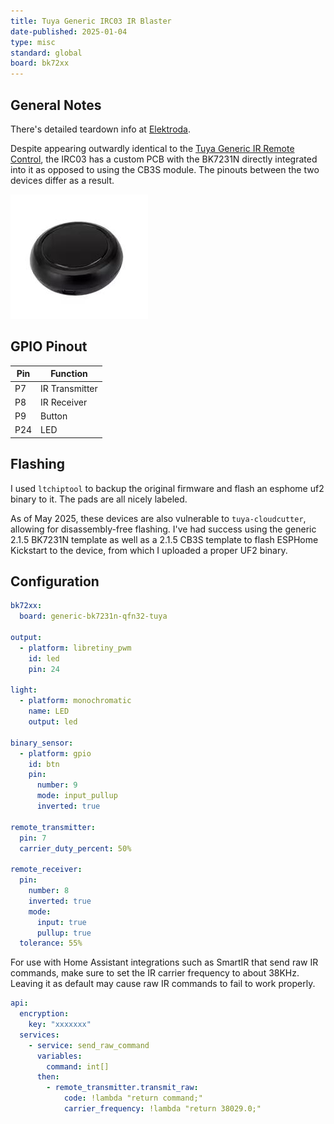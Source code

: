 ```yaml
---
title: Tuya Generic IRC03 IR Blaster
date-published: 2025-01-04
type: misc
standard: global
board: bk72xx
---
```


## General Notes

There's detailed teardown info at [Elektroda](https://www.elektroda.com/rtvforum/topic4012905.html).

Despite appearing outwardly identical to the [Tuya Generic IR Remote Control](/devices/Tuya-Generic-WiFi-IR-Remote-Control), the IRC03 has a custom PCB with the BK7231N directly integrated into it as opposed to using the CB3S module. The pinouts between the two devices differ as a result.

![IRC03](IRC03.jpg)

## GPIO Pinout

| Pin | Function      |
| --- | ------------- |
| P7  | IR Transmitter|
| P8  | IR Receiver   |
| P9  | Button        |
| P24 | LED           |

## Flashing

I used ``ltchiptool`` to backup the original firmware and flash an esphome uf2 binary to it.
The pads are all nicely labeled.

As of May 2025, these devices are also vulnerable to ``tuya-cloudcutter``, allowing for disassembly-free flashing. I've had success using the generic 2.1.5 BK7231N template as well as a 2.1.5 CB3S template to flash ESPHome Kickstart to the device, from which I uploaded a proper UF2 binary.

## Configuration

```yaml
bk72xx:
  board: generic-bk7231n-qfn32-tuya

output:
  - platform: libretiny_pwm
    id: led
    pin: 24

light:
  - platform: monochromatic
    name: LED
    output: led

binary_sensor:
  - platform: gpio
    id: btn
    pin:
      number: 9
      mode: input_pullup
      inverted: true

remote_transmitter:
  pin: 7
  carrier_duty_percent: 50%

remote_receiver:
  pin:
    number: 8
    inverted: true
    mode:
      input: true
      pullup: true
  tolerance: 55%
```

For use with Home Assistant integrations such as SmartIR that send raw IR commands, make sure to set the IR carrier frequency to about 38KHz. Leaving it as default may cause raw IR commands to fail to work properly.

```yaml
api:
  encryption:
    key: "xxxxxxx"
  services:
    - service: send_raw_command
      variables:
        command: int[]
      then:
        - remote_transmitter.transmit_raw:
            code: !lambda "return command;"
            carrier_frequency: !lambda "return 38029.0;"
```
